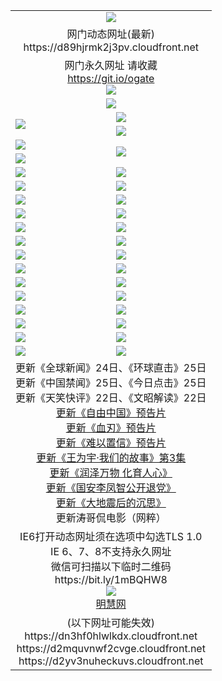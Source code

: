 ﻿<table>
  <tr></tr>
  <tr><td colspan=2 align=center><img src="https://d89hjrmk2j3pv.cloudfront.net/Up/oGate.jpg" /></td></tr>
  <tr><td colspan=2 align=center>网门动态网址(最新)
<br>https://d89hjrmk2j3pv.cloudfront.net
    </td>
  </tr>
  <tr>
    <td colspan=2 align=center>网门永久网址 请收藏<br/><a href="https://git.io/ogate" target="_blank">https://git.io/ogate</a><br/><a href="https://d89hjrmk2j3pv.cloudfront.net/Up/0WMGDL2.png" target="_blank"><img src="https://d89hjrmk2j3pv.cloudfront.net/Up/0WMGD2.png"/></a></td>
  </tr>
  <tr>
    <td colspan=2 align=center><a href="https://d89hjrmk2j3pv.cloudfront.net/ogUP.aspx?name=0oGate.apk" target="_blank"><img src="https://d89hjrmk2j3pv.cloudfront.net/Up/0WMAZ.jpg" /></a></td>
  </tr>
  <tr>
    <td rowspan=2><a href="https://d89hjrmk2j3pv.cloudfront.net/ogUP.aspx?name=WJ.mp4&count=SP:1,480P:1" target="_blank"><img src="https://d89hjrmk2j3pv.cloudfront.net/Up/WJ.jpg" /></a></td>
    <td><a href="https://d89hjrmk2j3pv.cloudfront.net/ogUP.aspx?name=11DKC.mp4&count=2:4,1:16" target="_blank"><img src="https://d89hjrmk2j3pv.cloudfront.net/Up/11DKC.jpg" /></a></td> 
  </tr>
  <tr>
    <td><a href="https://d89hjrmk2j3pv.cloudfront.net/ogUP.aspx?name=LRSH.mp4&count=W:13,2:10" target="_blank"><img src="https://d89hjrmk2j3pv.cloudfront.net/Up/LRSH.jpg" /></a></td>
  </tr>
  <tr>
    <td><a href="https://d89hjrmk2j3pv.cloudfront.net/ogUP.aspx?name=JQR.mp4&count=2" target="_blank"><img src="https://d89hjrmk2j3pv.cloudfront.net/Up/JQR.jpg" /></a></td>   
    <td rowspan=2><a href="https://d89hjrmk2j3pv.cloudfront.net/ogUP.aspx?name=JP.mp4&count=9" target="_blank"><img src="https://d89hjrmk2j3pv.cloudfront.net/Up/JP.jpg" /></td>
  </tr>
  <tr>
    <td><div><a href="https://d89hjrmk2j3pv.cloudfront.net/ogUP.aspx?name=LRWS.mp4&count=7B:7,6B:44,5A:10,5B:35,4A:14,4B:19,3A:10,3B:26,2A:16,2B:21,1A:23,1B:29&current=7B:7" target="_blank"><img src="https://d89hjrmk2j3pv.cloudfront.net/Up/LRWS.jpg" /></a></td>
  </tr>
  <tr>
    <td><a href="https://d89hjrmk2j3pv.cloudfront.net/ogUP.aspx?name=SSZJ.mp4&count=SP:6,480P:8" target="_blank"><img src="https://d89hjrmk2j3pv.cloudfront.net/Up/SSZJ.jpg" /></a></td>
    <td><a href="https://d89hjrmk2j3pv.cloudfront.net/ogUP.aspx?name=WH.mp4" target="_blank"><img src="https://d89hjrmk2j3pv.cloudfront.net/Up/WH.jpg" /></a></td>
  </tr>
  <tr>
    <td><a href="https://d89hjrmk2j3pv.cloudfront.net/ogUP.aspx?name=ZY.mp4&count=2015:16" target="_blank"><img src="https://d89hjrmk2j3pv.cloudfront.net/Up/ZY.jpg" /></a</td>
    <td><a href="https://d89hjrmk2j3pv.cloudfront.net/ogUP.aspx?name=XTFY.mp4&count=B:2,A:24" target="_blank"><img src="https://d89hjrmk2j3pv.cloudfront.net/Up/XTFY.jpg" /></a></td>
  </tr>
  <tr>
    <td><a href="https://d89hjrmk2j3pv.cloudfront.net/ogUP.aspx?name=1LYF.mp4&count=2" target="_blank"><img src="https://d89hjrmk2j3pv.cloudfront.net/Up/1LYF0.jpg" /></a></td>
    <td><a href="https://d89hjrmk2j3pv.cloudfront.net/ogUP.aspx?name=1ZGC.mp4&count=6" target="_blank"><img src="https://d89hjrmk2j3pv.cloudfront.net/Up/1ZGC0.jpg" /></a></td>
  </tr>
  <tr>
    <td><a href="https://d89hjrmk2j3pv.cloudfront.net/ogUP.aspx?name=1ZKM.mp4&count=3&current=3" target="_blank"><img src="https://d89hjrmk2j3pv.cloudfront.net/Up/1ZKM0.jpg" /></a></td>  
    <td><a href="https://d89hjrmk2j3pv.cloudfront.net/ogUP.aspx?name=1WWY.mp4&count=6&current=6" target="_blank"><img src="https://d89hjrmk2j3pv.cloudfront.net/Up/1WWY0.jpg" /></a></td>
  </tr>
  <tr>
    <td><a href="https://d89hjrmk2j3pv.cloudfront.net/ogUP.aspx?name=10JGY.mp4&count=3" target="_blank"><img src="https://d89hjrmk2j3pv.cloudfront.net/Up/10JGY0.jpg" /></a></td>
    <td><a href="https://d89hjrmk2j3pv.cloudfront.net/ogUP.aspx?name=10CYS.mp4&count=2" target="_blank"><img src="https://d89hjrmk2j3pv.cloudfront.net/Up/10CYS0.jpg" /></a></td>
  </tr>
  <tr>
    <td><a href="https://d89hjrmk2j3pv.cloudfront.net/ogUP.aspx?name=4SQQ.mp4&count=201602:17,201601:21&current=201602:17" target="_blank"><img src="https://d89hjrmk2j3pv.cloudfront.net/Up/4SQQ0.jpg"/></a></td>
    <td><a href="https://d89hjrmk2j3pv.cloudfront.net/ogUP.aspx?name=4SHQ.mp4&count=201602:23,201601:28&current=201602:23" target="_blank"><img src="https://d89hjrmk2j3pv.cloudfront.net/Up/4SHQ0.jpg"/></a></td>
  </tr>
  <tr>
    <td><a href="https://d89hjrmk2j3pv.cloudfront.net/ogUP.aspx?name=4SZG.mp4&count=201602:18,201601:23&current=201602:18" target="_blank"><img src="https://d89hjrmk2j3pv.cloudfront.net/Up/4SZG0.jpg"/></a></td>
    <td><a href="https://d89hjrmk2j3pv.cloudfront.net/ogUP.aspx?name=4SDJ.mp4&count=201602A:21,201602B:5,201601A:48,201601B:6&current=201602A:21" target="_blank"><img src="https://d89hjrmk2j3pv.cloudfront.net/Up/4SDJ0.jpg"/></a></td>
  </tr>
  <tr>
    <td><a href="https://d89hjrmk2j3pv.cloudfront.net/ogUP.aspx?name=4CTX.mp4&count=201602:3,201601:4&current=201602:3" target="_blank"><img src="https://d89hjrmk2j3pv.cloudfront.net/Up/4CTX0.jpg"/></a></td>
    <td><a href="https://d89hjrmk2j3pv.cloudfront.net/ogUP.aspx?name=4CWZ.mp4&count=201602:3,201601:4&current=201602:3" target="_blank"><img src="https://d89hjrmk2j3pv.cloudfront.net/Up/4CWZ0.jpg"/></a></td>
  </tr>
  <tr>
    <td><a href="https://d89hjrmk2j3pv.cloudfront.net/onUP.aspx?name=https://dwsfx5awq5vcc.cloudfront.net/" target="_blank"><img src="https://d89hjrmk2j3pv.cloudfront.net/Up/0DTW.jpg"/></a></td>
    <td><a href="https://d89hjrmk2j3pv.cloudfront.net/onUP.aspx?name=https://d240ns8up8earz.cloudfront.net/acenter/" target="_blank"><img src="https://d89hjrmk2j3pv.cloudfront.net/Up/0TDW.jpg" /></a></td>
  </tr>
  <tr>
    <td><a href="https://d89hjrmk2j3pv.cloudfront.net/onUP.aspx?name=https://d3bxwq7vzudb5l.cloudfront.net/gb/nsc413.htm" target="_blank"><img src="https://d89hjrmk2j3pv.cloudfront.net/Up/0DJY.jpg" /></a></td>
    <td><a href="https://d89hjrmk2j3pv.cloudfront.net/onUP.aspx?name=https://d1tlrgbvenbuq4.cloudfront.net/xtr/gb/prog204.html" target="_blank"><img src="https://d89hjrmk2j3pv.cloudfront.net/Up/0XTR.jpg" /></a></td>
  </tr>
  <tr>
    <td><a href="https://d89hjrmk2j3pv.cloudfront.net/onUP.aspx?name=https://d3aj00iefsmfgc.cloudfront.net/" target="_blank"><img src="https://d89hjrmk2j3pv.cloudfront.net/Up/0MHW.jpg" /></a></td>
    <td><a href="https://d89hjrmk2j3pv.cloudfront.net/onUP.aspx?name=https://d1lcj91uv80klr.cloudfront.net/" target="_blank"><img src="https://d89hjrmk2j3pv.cloudfront.net/Up/0ZJW.jpg" /></a></td>
  </tr>
  <tr>
    <td><a href="https://d89hjrmk2j3pv.cloudfront.net/ogUP.aspx?name=0FG.zip" target="_blank"><img src="https://d89hjrmk2j3pv.cloudfront.net/Up/0FG.jpg" /></a></td>
    <td><a href="https://d89hjrmk2j3pv.cloudfront.net/ogUP.aspx?name=0FGA.apk" target="_blank"><img src="https://d89hjrmk2j3pv.cloudfront.net/Up/0FGA.jpg" /></a></td>
  </tr>
  <tr>
    <td><a href="https://d89hjrmk2j3pv.cloudfront.net/ogUP.aspx?name=0U.zip" target="_blank"><img src="https://d89hjrmk2j3pv.cloudfront.net/Up/0U.jpg" /></a></td>
    <td><a href="https://d89hjrmk2j3pv.cloudfront.net/ogUP.aspx?name=0UA.apk" target="_blank"><img src="https://d89hjrmk2j3pv.cloudfront.net/Up/0UA.jpg" /></a></td>
  </tr>
  <tr>
    <td><a href="https://d89hjrmk2j3pv.cloudfront.net/ogUP.aspx?name=0iPPOTV.zip" target="_blank"><img src="https://d89hjrmk2j3pv.cloudfront.net/Up/0iPPOTV.jpg" /></a></td>
    <td><a href="https://d89hjrmk2j3pv.cloudfront.net/ogUP.aspx?name=0iNTD.apk" target="_blank"><img src="https://d89hjrmk2j3pv.cloudfront.net/Up/0iNTD.jpg" /></a></td>
  </tr>
  <tr>
    <td colspan=2 align=center>
      更新《全球新闻》24日、《环球直击》25日<br>
      更新《中国禁闻》25日、《今日点击》25日<br>
      更新《天笑快评》22日、《文昭解读》22日<br>
      <a href="https://d89hjrmk2j3pv.cloudfront.net/ogUP.aspx?name=11ZYZG0.mp4" target="_blank">更新《自由中国》预告片</a><br>
      <a href="https://d89hjrmk2j3pv.cloudfront.net/ogUP.aspx?name=11XR.mp4" target="_blank">更新《血刃》预告片</a><br>
      <a href="https://d89hjrmk2j3pv.cloudfront.net/ogUP.aspx?name=11NYZX.mp4&count=2" target="_blank">更新《难以置信》预告片</a><br>
      <a href="https://d89hjrmk2j3pv.cloudfront.net/ogUP.aspx?name=1WWY.mp4&count=6&current=6" target="_blank">更新《王为宇·我们的故事》第3集</a><br>
      <a href="https://d89hjrmk2j3pv.cloudfront.net/ogUP.aspx?name=LZWW.mp4" target="_blank">更新《润泽万物 化育人心》</a><br>
      <a href="https://d89hjrmk2j3pv.cloudfront.net/ogUP.aspx?name=4LFZ.mp4" target="_blank">更新《国安李凤智公开退党》</a><br>
      <a href="https://d89hjrmk2j3pv.cloudfront.net/ogUP.aspx?name=4DDZHDCS.mp4" target="_blank">更新《大地震后的沉思》</a><br>
      更新涛哥侃电影（网粹）<br>      
    </td>
  </tr>
  <tr>
    <td colspan=2 align=center>IE6打开动态网址须在选项中勾选TLS 1.0<br/>IE 6、7、8不支持永久网址<br/>
      微信可扫描以下临时二维码<br/>https://bit.ly/1mBQHW8<br/><a href="https://d89hjrmk2j3pv.cloudfront.net/Up/0WMGDL3.png" target="_blank"><img src="https://d89hjrmk2j3pv.cloudfront.net/Up/0WMGD3.png"/></a><br>
      <a href="https://d89hjrmk2j3pv.cloudfront.net/onUP.aspx?name=https://www.minghui.org/" target="_blank">明慧网</a></td>
  </tr>
  <tr>
    <td colspan=2 align=center>(以下网址可能失效)
<br>https://dn3hf0hlwlkdx.cloudfront.net
<br>https://d2mquvnwf2cvge.cloudfront.net
<br>https://d2yv3nuheckuvs.cloudfront.net
    </td>
  </tr>
</table>
